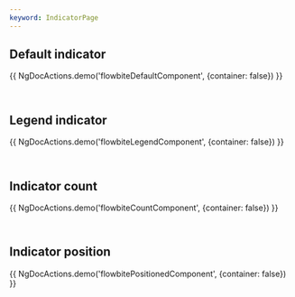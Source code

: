 ```yaml
---
keyword: IndicatorPage
---
```


## Default indicator

{{ NgDocActions.demo('flowbiteDefaultComponent', {container: false}) }}

```angular-html file="./_default.component.html" group="default" name="html"

```

```angular-ts file="./_default.component.ts"#L1-L1 group="default" name="typescript"

```

## Legend indicator

{{ NgDocActions.demo('flowbiteLegendComponent', {container: false}) }}

```angular-html file="./_legend.component.html" group="legend" name="html"

```

```angular-ts file="./_legend.component.ts"#L1-L1 group="legend" name="typescript"

```

## Indicator count

{{ NgDocActions.demo('flowbiteCountComponent', {container: false}) }}

```angular-html file="./_count.component.html" group="count" name="html"

```

```angular-ts file="./_count.component.ts"#L1-L3 group="count" name="typescript"

```

## Indicator position

{{ NgDocActions.demo('flowbitePositionedComponent', {container: false}) }}

```angular-html file="./_positioned.component.html" group="positioned" name="html"

```

```angular-ts file="./_positioned.component.ts"#L1-L1 group="positioned" name="typescript"

```
